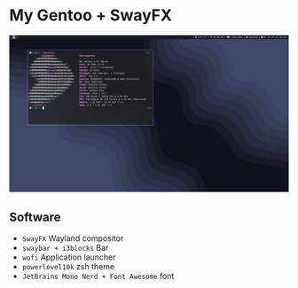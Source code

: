 # My Gentoo + SwayFX
![alt text](https://github.com/thedanilfez/gentoo-sway/blob/master/screenshot.jpg?raw=true)
## Software
- `SwayFX` Wayland compositor
- `swaybar + i3blocks` Bar
- `wofi` Application launcher
- `powerlevel10k` zsh theme
- `JetBrains Mono Nerd + Font Awesome` font

